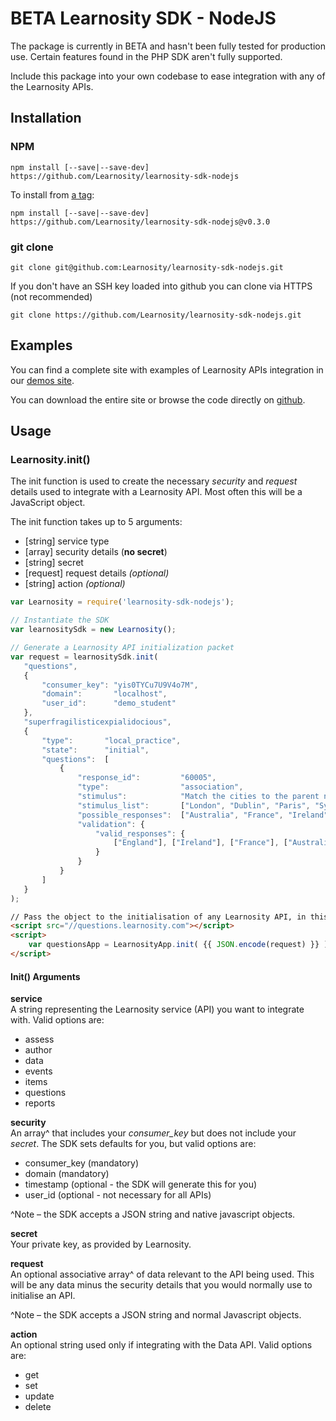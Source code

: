 # BETA Learnosity SDK - NodeJS

The package is currently in BETA and hasn't been fully tested for production use. Certain features found in the PHP SDK aren't fully supported.

Include this package into your own codebase to ease integration with any of the Learnosity APIs.

## Installation

### NPM

	npm install [--save|--save-dev] https://github.com/Learnosity/learnosity-sdk-nodejs

To install from [a tag](https://github.com/Learnosity/learnosity-sdk-nodejs/releases):

	npm install [--save|--save-dev] https://github.com/Learnosity/learnosity-sdk-nodejs@v0.3.0

### git clone

``` shell
git clone git@github.com:Learnosity/learnosity-sdk-nodejs.git
```

If you don't have an SSH key loaded into github you can clone via HTTPS (not recommended)

``` shell
git clone https://github.com/Learnosity/learnosity-sdk-nodejs.git
```

## Examples
You can find a complete site with examples of Learnosity APIs integration in our [demos site](http://demos.learnosity.com/).

You can download the entire site or browse the code directly on [github](https://github.com/Learnosity/learnosity-demos/).


## Usage

### Learnosity.init()


The init function is used to create the necessary *security* and *request* details used to integrate with a Learnosity API. Most often this will be a JavaScript object.

The init function takes up to 5 arguments:

 * [string]  service type
 * [array]   security details (**no secret**)
 * [string]  secret
 * [request] request details *(optional)*
 * [string]  action *(optional)*

``` javascript
var Learnosity = require('learnosity-sdk-nodejs');

// Instantiate the SDK
var learnositySdk = new Learnosity();

// Generate a Learnosity API initialization packet
var request = learnositySdk.init(
   "questions",
   {
       "consumer_key": "yis0TYCu7U9V4o7M",
       "domain":       "localhost",
       "user_id":      "demo_student"
   },
   "superfragilisticexpialidocious",
   {
       "type":       "local_practice",
       "state":      "initial",
       "questions":  [
           {
               "response_id":         "60005",
               "type":                "association",
               "stimulus":            "Match the cities to the parent nation.",
               "stimulus_list":       ["London", "Dublin", "Paris", "Sydney"],
               "possible_responses":  ["Australia", "France", "Ireland", "England"],
               "validation": {
                   "valid_responses": {
                       ["England"], ["Ireland"], ["France"], ["Australia"]
                   }
               }
           }
       ]
   }
);

```

``` html
// Pass the object to the initialisation of any Learnosity API, in this example the Questions API
<script src="//questions.learnosity.com"></script>
<script>
    var questionsApp = LearnosityApp.init( {{ JSON.encode(request) }} );
</script>
```

#### Init() Arguments
**service**<br>
A string representing the Learnosity service (API) you want to integrate with. Valid options are:

* assess
* author
* data
* events
* items
* questions
* reports

**security**<br>
An array^ that includes your *consumer_key* but does not include your *secret*. The SDK sets defaults for you, but valid options are:

* consumer_key (mandatory)
* domain (mandatory)
* timestamp (optional - the SDK will generate this for you)
* user_id (optional - not necessary for all APIs)

^Note – the SDK accepts a JSON string and native javascript objects.

**secret**<br>
Your private key, as provided by Learnosity.

**request**<br>
An optional associative array^ of data relevant to the API being used. This will be any data minus the security details that you would normally use to initialise an API.

^Note – the SDK accepts a JSON string and normal Javascript objects.

**action**<br>
An optional string used only if integrating with the Data API. Valid options are:

* get
* set
* update
* delete
